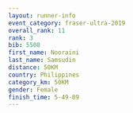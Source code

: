 ```yaml
---
layout: runner-info 
event_category: fraser-ultra-2019 
overall_rank: 11
rank: 3
bib: 5508
first_name: Nooraini
last_name: Samsudin
distance: 50KM
country: Philippines
category_km: 50KM
gender: Female
finish_time: 5-49-09
---
```

